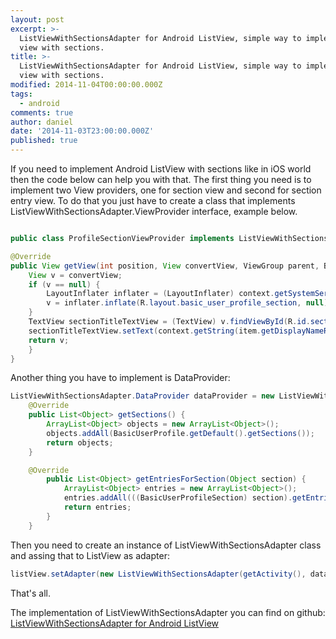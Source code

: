 ```yaml
---
layout: post
excerpt: >-
  ListViewWithSectionsAdapter for Android ListView, simple way to implement list
  view with sections.
title: >-
  ListViewWithSectionsAdapter for Android ListView, simple way to implement list
  view with sections.
modified: 2014-11-04T00:00:00.000Z
tags:
  - android
comments: true
author: daniel
date: '2014-11-03T23:00:00.000Z'
published: true
---
```


If you need to implement Android ListView with sections like in iOS world then the code below can help you with that. The first thing you need is to implement two View providers, one for section view and second for section entry view. To do that you just have to create a class that implements ListViewWithSectionsAdapter.ViewProvider<T> interface, example below.

```Java

public class ProfileSectionViewProvider implements ListViewWithSectionsAdapter.ViewProvider<BasicUserProfileSection> {

@Override
public View getView(int position, View convertView, ViewGroup parent, BasicUserProfileSection item, Context context) {
    View v = convertView;
    if (v == null) {
        LayoutInflater inflater = (LayoutInflater) context.getSystemService(Context.LAYOUT_INFLATER_SERVICE);
        v = inflater.inflate(R.layout.basic_user_profile_section, null);
    }
    TextView sectionTitleTextView = (TextView) v.findViewById(R.id.sectionTitle);
    sectionTitleTextView.setText(context.getString(item.getDisplayNameResourceId()));
    return v;
    }
}
```

Another thing you have to implement is DataProvider:

```Java
ListViewWithSectionsAdapter.DataProvider dataProvider = new ListViewWithSectionsAdapter.DataProvider() {
    @Override
    public List<Object> getSections() {
        ArrayList<Object> objects = new ArrayList<Object>();
        objects.addAll(BasicUserProfile.getDefault().getSections());
        return objects;
    }

    @Override
        public List<Object> getEntriesForSection(Object section) {
            ArrayList<Object> entries = new ArrayList<Object>();
            entries.addAll(((BasicUserProfileSection) section).getEntries());
            return entries;
        }
    }
```

Then you need to create an instance of ListViewWithSectionsAdapter class and assing that to ListView as adapter:
```Java
listView.setAdapter(new ListViewWithSectionsAdapter(getActivity(), dataProvider, new ProfileSectionViewProvider(), new ProfileEntryViewProvider()));
```

That's all. 

The implementation of ListViewWithSectionsAdapter you can find on github: [ListViewWithSectionsAdapter for Android ListView](https://gist.github.com/danielmakurat/2ed33ef7a3d1100149ef)
